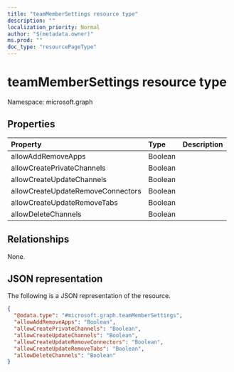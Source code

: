 ```yaml
---
title: "teamMemberSettings resource type"
description: ""
localization_priority: Normal
author: "$(metadata.owner)"
ms.prod: ""
doc_type: "resourcePageType"
---
```


# teamMemberSettings resource type

Namespace: microsoft.graph

## Properties

| Property                          | Type    | Description |
| :-------------------------------- | :------ | :---------- |
| allowAddRemoveApps                | Boolean |             |
| allowCreatePrivateChannels        | Boolean |             |
| allowCreateUpdateChannels         | Boolean |             |
| allowCreateUpdateRemoveConnectors | Boolean |             |
| allowCreateUpdateRemoveTabs       | Boolean |             |
| allowDeleteChannels               | Boolean |             |

## Relationships

None.

## JSON representation

The following is a JSON representation of the resource.

<!-- {
  "blockType": "resource",
  "@odata.type": "microsoft.graph.teamMemberSettings",
}
-->

```json
{
  "@odata.type": "#microsoft.graph.teamMemberSettings",
  "allowAddRemoveApps": "Boolean",
  "allowCreatePrivateChannels": "Boolean",
  "allowCreateUpdateChannels": "Boolean",
  "allowCreateUpdateRemoveConnectors": "Boolean",
  "allowCreateUpdateRemoveTabs": "Boolean",
  "allowDeleteChannels": "Boolean"
}
```
